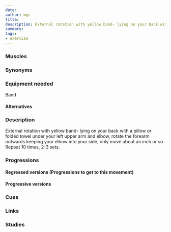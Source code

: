 ```yaml
---
date: 
author: mgs
title: 
description: External rotation with yellow band- lying on your back with a pillow or folded towel under your left upper arm and elbow, rotate the forearm outwards keeping your elbow into your side, only move about an inch or so. Repeat 10 times, 2-3 sets.
summary: 
tags: 
- exercise
---
```

### Muscles
### Synonyms
### Equipment needed
Band
#### Alternatives
### Description
External rotation with yellow band- lying on your back with a pillow or folded towel under your left upper arm and elbow, rotate the forearm outwards keeping your elbow into your side, only move about an inch or so. Repeat 10 times, 2-3 sets.
### Progressions
#### Regressed versions (Progressions to get to this movement)
#### Progressive versions
### Cues
### Links
### Studies


<!--stackedit_data:
eyJoaXN0b3J5IjpbLTY5NTQ4ODg4OV19
-->
